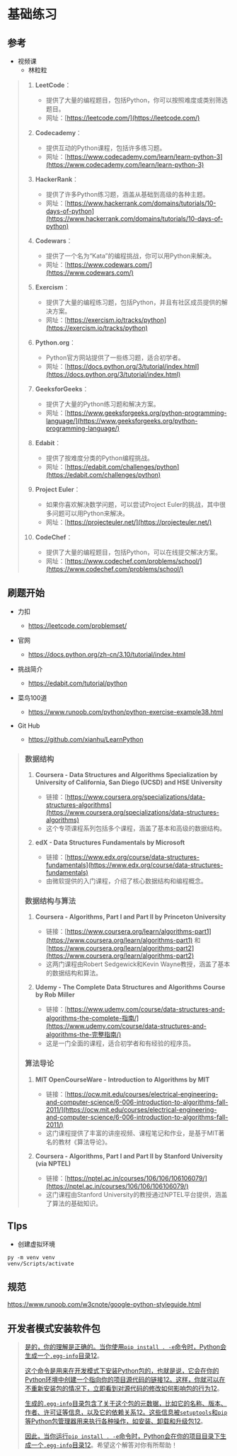 # 基础练习

## 参考

- 视频课
  - 林粒粒

> 1. **LeetCode**：
>    - 提供了大量的编程题目，包括Python，你可以按照难度或类别筛选题目。
>    - 网址：[https://leetcode.com/](https://leetcode.com/)
>
> 2. **Codecademy**：
>    - 提供互动的Python课程，包括许多练习题。
>    - 网址：[https://www.codecademy.com/learn/learn-python-3](https://www.codecademy.com/learn/learn-python-3)
>
> 3. **HackerRank**：
>    - 提供了许多Python练习题，涵盖从基础到高级的各种主题。
>    - 网址：[https://www.hackerrank.com/domains/tutorials/10-days-of-python](https://www.hackerrank.com/domains/tutorials/10-days-of-python)
>
> 4. **Codewars**：
>    - 提供了一个名为“Kata”的编程挑战，你可以用Python来解决。
>    - 网址：[https://www.codewars.com/](https://www.codewars.com/)
>
> 5. **Exercism**：
>    - 提供了大量的编程练习题，包括Python，并且有社区成员提供的解决方案。
>    - 网址：[https://exercism.io/tracks/python](https://exercism.io/tracks/python)
>
> 6. **Python.org**：
>    - Python官方网站提供了一些练习题，适合初学者。
>    - 网址：[https://docs.python.org/3/tutorial/index.html](https://docs.python.org/3/tutorial/index.html)
>
> 7. **GeeksforGeeks**：
>    - 提供了大量的Python练习题和解决方案。
>    - 网址：[https://www.geeksforgeeks.org/python-programming-language/](https://www.geeksforgeeks.org/python-programming-language/)
>
> 8. **Edabit**：
>    - 提供了按难度分类的Python编程挑战。
>    - 网址：[https://edabit.com/challenges/python](https://edabit.com/challenges/python)
>
> 9. **Project Euler**：
>    - 如果你喜欢解决数学问题，可以尝试Project Euler的挑战，其中很多问题可以用Python来解决。
>    - 网址：[https://projecteuler.net/](https://projecteuler.net/)
>
> 10. **CodeChef**：
>     - 提供了大量的编程题目，包括Python，可以在线提交解决方案。
>     - 网址：[https://www.codechef.com/problems/school/](https://www.codechef.com/problems/school/)
>

## 刷题开始

- 力扣
  - https://leetcode.com/problemset/
- 官网
  - https://docs.python.org/zh-cn/3.10/tutorial/index.html

- 挑战简介
  - https://edabit.com/tutorial/python

- 菜鸟100道
  - https://www.runoob.com/python/python-exercise-example38.html
- Git Hub
  - https://github.com/xianhu/LearnPython





> ### 数据结构
>
> 1. **Coursera - Data Structures and Algorithms Specialization by University of California, San Diego (UCSD) and HSE University**
>    - 链接：[https://www.coursera.org/specializations/data-structures-algorithms](https://www.coursera.org/specializations/data-structures-algorithms)
>    - 这个专项课程系列包括多个课程，涵盖了基本和高级的数据结构。
>
> 2. **edX - Data Structures Fundamentals by Microsoft**
>    - 链接：[https://www.edx.org/course/data-structures-fundamentals](https://www.edx.org/course/data-structures-fundamentals)
>    - 由微软提供的入门课程，介绍了核心数据结构和编程概念。
>
> ### 数据结构与算法
>
> 1. **Coursera - Algorithms, Part I and Part II by Princeton University**
>    - 链接：[https://www.coursera.org/learn/algorithms-part1](https://www.coursera.org/learn/algorithms-part1) 和 [https://www.coursera.org/learn/algorithms-part2](https://www.coursera.org/learn/algorithms-part2)
>    - 这两门课程由Robert Sedgewick和Kevin Wayne教授，涵盖了基本的数据结构和算法。
>
> 2. **Udemy - The Complete Data Structures and Algorithms Course by Rob Miller**
>    - 链接：[https://www.udemy.com/course/data-structures-and-algorithms-the-complete-指南/](https://www.udemy.com/course/data-structures-and-algorithms-the-完整指南/)
>    - 这是一门全面的课程，适合初学者和有经验的程序员。
>
> ### 算法导论
>
> 1. **MIT OpenCourseWare - Introduction to Algorithms by MIT**
>    - 链接：[https://ocw.mit.edu/courses/electrical-engineering-and-computer-science/6-006-introduction-to-algorithms-fall-2011/](https://ocw.mit.edu/courses/electrical-engineering-and-computer-science/6-006-introduction-to-algorithms-fall-2011/)
>    - 这门课程提供了丰富的讲座视频、课程笔记和作业，是基于MIT著名的教材《算法导论》。
>
> 2. **Coursera - Algorithms, Part I and Part II by Stanford University (via NPTEL)**
>    - 链接：[https://nptel.ac.in/courses/106/106/106106079/](https://nptel.ac.in/courses/106/106/106106079/)
>    - 这门课程由Stanford University的教授通过NPTEL平台提供，涵盖了算法的基础知识。

## TIps

- 创建虚拟环境

```shell
py -m venv venv
venv/Scripts/activate
```



## 规范

https://www.runoob.com/w3cnote/google-python-styleguide.html



## 开发者模式安装软件包

> [是的，你的理解是正确的。当你使用`pip install . -e`命令时，Python会生成一个`.egg-info`目录](https://www.cnblogs.com/wuzhiblog/p/python_make_egg_or_whl.html)[1](https://www.cnblogs.com/wuzhiblog/p/python_make_egg_or_whl.html)[2](https://blog.csdn.net/fengqianlang/article/details/132281624)。
>
> [这个命令是用来在开发模式下安装Python包的，也就是说，它会在你的Python环境中创建一个指向你的项目源代码的链接](https://www.cnblogs.com/wuzhiblog/p/python_make_egg_or_whl.html)[1](https://www.cnblogs.com/wuzhiblog/p/python_make_egg_or_whl.html)[2](https://blog.csdn.net/fengqianlang/article/details/132281624)[。这样，你就可以在不重新安装包的情况下，立即看到对源代码的修改如何影响包的行为](https://www.cnblogs.com/wuzhiblog/p/python_make_egg_or_whl.html)[1](https://www.cnblogs.com/wuzhiblog/p/python_make_egg_or_whl.html)[2](https://blog.csdn.net/fengqianlang/article/details/132281624)。
>
> [生成的`.egg-info`目录包含了关于这个包的元数据，比如它的名称、版本、作者、许可证等信息，以及它的依赖关系](https://www.cnblogs.com/wuzhiblog/p/python_make_egg_or_whl.html)[1](https://www.cnblogs.com/wuzhiblog/p/python_make_egg_or_whl.html)[2](https://blog.csdn.net/fengqianlang/article/details/132281624)[。这些信息被`setuptools`和`pip`等Python包管理器用来执行各种操作，如安装、卸载和升级包](https://www.cnblogs.com/wuzhiblog/p/python_make_egg_or_whl.html)[1](https://www.cnblogs.com/wuzhiblog/p/python_make_egg_or_whl.html)[2](https://blog.csdn.net/fengqianlang/article/details/132281624)。
>
> [因此，当你运行`pip install . -e`命令时，Python会在你的项目目录下生成一个`.egg-info`目录](https://www.cnblogs.com/wuzhiblog/p/python_make_egg_or_whl.html)[1](https://www.cnblogs.com/wuzhiblog/p/python_make_egg_or_whl.html)[2](https://blog.csdn.net/fengqianlang/article/details/132281624)。希望这个解答对你有所帮助！

